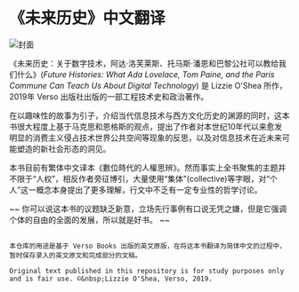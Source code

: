 # 《未来历史》中文翻译

![封面](https://images-na.ssl-images-amazon.com/images/I/41MTxnwZ9zL._SX324_BO1,204,203,200_.jpg)

《未来历史：关于数字技术，阿达·洛芙莱斯、托马斯·潘恩和巴黎公社可以教给我们什么》(*Future Histories: What Ada Lovelace, Tom Paine, and the Paris Commune Can Teach Us About Digital Technology*) 是 Lizzie O'Shea 所作，2019年 Verso 出版社出版的一部工程技术史和政治著作。

在以趣味性的故事为引子，介绍当代信息技术与西方文化历史的渊源的同时，这本书很大程度上基于马克思和恩格斯的观点，提出了作者对本世纪10年代以来愈发明显的消费主义侵占技术世界公共空间等现象的反思，以及对信息技术在近未来可能塑造的新社会形态的洞见。

本书目前有繁体中文译本<span lang="zh-tw">《數位時代的人權思辨》</span>。然而事实上全书聚焦的主题并不限于“人权”，相反作者旁征博引，大量使用“集体”(collective)等字眼，对“个人”这一概念本身提出了更多理解，行文中不乏有一定专业性的哲学讨论。

~~ 你可以说这本书的议题缺乏新意，立场先行事例有口说无凭之嫌，但是它强调个体的自由的全面的发展，所以就是好书。 ~~

~~~ 马恩牌可不是空穴来风 ~~~

本仓库的用途是基于 Verso Books 出版的英文原版，在将这本书翻译为简体中文的过程中，暂时保存录入的英文原文和完成部分的文稿。

Original text published in this repository is for study purposes only and is fair use. ©&nbsp;Lizzie O'Shea, Verso, 2019.
